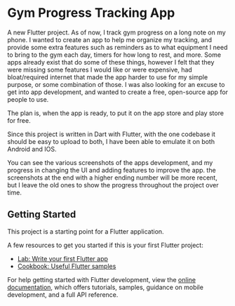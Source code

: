 # Gym Progress Tracking App

A new Flutter project.
As of now, I track gym progress on a long note on my phone. I wanted to create an app to help me organize my tracking, and provide some extra features such as reminders as to what equipment I need to bring to the gym each day, timers for how long to rest, and more. Some apps already exist that do some of these things, however I felt that they were missing some features I would like or were expensive, had bloat/required internet that made the app harder to use for my simple purpose, or some combination of those. I was also looking for an excuse to get into app development, and wanted to create a free, open-source app for people to use. 

The plan is, when the app is ready, to put it on the app store and play store for free. 

Since this project is written in Dart with Flutter, with the one codebase it should be easy to upload to both, I have been able to emulate it on both Android and IOS. 

You can see the various screenshots of the apps development, and my progress in changing the UI and adding features to improve the app. the screenshots at the end with a higher ending number will be more recent, but I leave the old ones to show the progress throughout the project over time. 

## Getting Started

This project is a starting point for a Flutter application.

A few resources to get you started if this is your first Flutter project:

- [Lab: Write your first Flutter app](https://docs.flutter.dev/get-started/codelab)
- [Cookbook: Useful Flutter samples](https://docs.flutter.dev/cookbook)

For help getting started with Flutter development, view the
[online documentation](https://docs.flutter.dev/), which offers tutorials,
samples, guidance on mobile development, and a full API reference.
